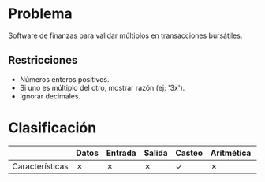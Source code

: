 # Problema

Software de finanzas para validar múltiplos en transacciones bursátiles.

## Restricciones

- Números enteros positivos.
- Si uno es múltiplo del otro, mostrar razón (ej: '3x').
- Ignorar decimales.

# Clasificación
|  | Datos | Entrada | Salida | Casteo | Aritmética | Relacionales | Lógicos | Condicionales | Ciclo | Matrices | Funciones |
|----------|-------|---------|--------|--------|------------|--------------|---------|---------------|-------|----------|-------------|
| Características | ✗ | ✗ | ✗ | ✓ | ✗ | ✗ | ✗ | ✗ | ✗ | ✗ | ✗ |
